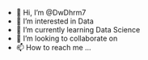- 👋 Hi, I’m @DwDhrm7
- 👀 I’m interested in Data 
- 🌱 I’m currently learning Data Science
- 💞️ I’m looking to collaborate on 
- 📫 How to reach me ...

<!---
DwDhrm7/DwDhrm7 is a ✨ special ✨ repository because its `README.md` (this file) appears on your GitHub profile.
You can click the Preview link to take a look at your changes.
--->
